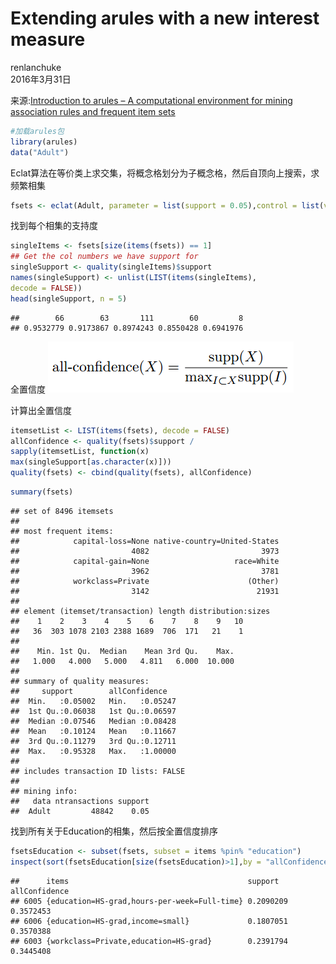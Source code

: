 #  Extending arules with a new interest measure
renlanchuke  
2016年3月31日  

来源:[Introduction to arules – A computational environment for mining
association rules and frequent item sets][1]


```r
#加载arules包
library(arules)
data("Adult")
```
Eclat算法在等价类上求交集，将概念格划分为子概念格，然后自顶向上搜索，求频繁相集

```r
fsets <- eclat(Adult, parameter = list(support = 0.05),control = list(verbose=FALSE))
```
找到每个相集的支持度

```r
singleItems <- fsets[size(items(fsets)) == 1]
## Get the col numbers we have support for
singleSupport <- quality(singleItems)$support
names(singleSupport) <- unlist(LIST(items(singleItems),
decode = FALSE))
head(singleSupport, n = 5)
```

```
##        66        63       111        60         8 
## 0.9532779 0.9173867 0.8974243 0.8550428 0.6941976
```
全置信度
![](ExtendingArules_files/figure-html/allConfidence.png) 

计算出全置信度

```r
itemsetList <- LIST(items(fsets), decode = FALSE)
allConfidence <- quality(fsets)$support /
sapply(itemsetList, function(x)
max(singleSupport[as.character(x)]))
quality(fsets) <- cbind(quality(fsets), allConfidence)
```



```r
summary(fsets)
```

```
## set of 8496 itemsets
## 
## most frequent items:
##            capital-loss=None native-country=United-States 
##                         4082                         3973 
##            capital-gain=None                   race=White 
##                         3962                         3781 
##            workclass=Private                      (Other) 
##                         3142                        21931 
## 
## element (itemset/transaction) length distribution:sizes
##    1    2    3    4    5    6    7    8    9   10 
##   36  303 1078 2103 2388 1689  706  171   21    1 
## 
##    Min. 1st Qu.  Median    Mean 3rd Qu.    Max. 
##   1.000   4.000   5.000   4.811   6.000  10.000 
## 
## summary of quality measures:
##     support        allConfidence    
##  Min.   :0.05002   Min.   :0.05247  
##  1st Qu.:0.06038   1st Qu.:0.06597  
##  Median :0.07546   Median :0.08428  
##  Mean   :0.10124   Mean   :0.11667  
##  3rd Qu.:0.11279   3rd Qu.:0.12711  
##  Max.   :0.95328   Max.   :1.00000  
## 
## includes transaction ID lists: FALSE 
## 
## mining info:
##   data ntransactions support
##  Adult         48842    0.05
```
找到所有关于Education的相集，然后按全置信度排序

```r
fsetsEducation <- subset(fsets, subset = items %pin% "education")
inspect(sort(fsetsEducation[size(fsetsEducation)>1],by = "allConfidence")[1 : 3])
```

```
##      items                                        support   allConfidence
## 6005 {education=HS-grad,hours-per-week=Full-time} 0.2090209 0.3572453    
## 6006 {education=HS-grad,income=small}             0.1807051 0.3570388    
## 6003 {workclass=Private,education=HS-grad}        0.2391794 0.3445408
```


[1]:https://cran.r-project.org/web/packages/arules/vignettes/arules.pdf
